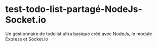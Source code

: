 # test-todo-list-partagé-NodeJs-Socket.io

Un gestionnaire de todolist ultra basique créé avec NodeJs, le module Express et Socket.io